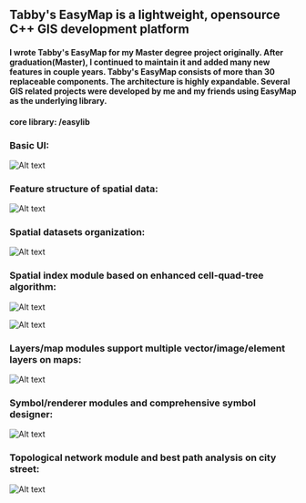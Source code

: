 ## **Tabby's EasyMap is a lightweight, opensource C++ GIS development platform**

#### I wrote Tabby's EasyMap for my Master degree project originally. After graduation(Master), I continued to maintain it and added many new features in couple years. Tabby's EasyMap consists of more than 30 replaceable components. The architecture is highly expandable. Several GIS related projects were developed by me and my friends using EasyMap as the underlying library. 

#### core library: /easylib <br/>

### Basic UI:<br/>
![Alt text](bin/screen_shot01.JPG?raw=true "EasyMap Desktop")<br/>

### Feature structure of spatial data:<br/>
![Alt text](easylib/10624_1269583712xUnZ.jpg?raw=true "")<br/>

### Spatial datasets organization:<br/>
![Alt text](easylib/10624_12695836611pHe.jpg?raw=true "")<br/>

### Spatial index module based on enhanced cell-quad-tree algorithm:<br/>
    
![Alt text](easylib/10624_1269583712SgBd.jpg?raw=true "")<br/>

![Alt text](easylib/10624_1269583714zZ59.jpg?raw=true "")<br/>
    
### Layers/map modules support multiple vector/image/element layers on maps:<br/>

![Alt text](bin/screen_shot03.JPG?raw=true "Visual C++ Customization")<br/>

### Symbol/renderer modules and comprehensive symbol designer:<br/>
    
![Alt text](bin/screen_shot04.JPG?raw=true "Complex Point Symbol Designer")<br/>

### Topological network module and best path analysis on city street:<br/>

![Alt text](bin/screen_shot00.JPG?raw=true "3D Navigation Demo")<br/>
